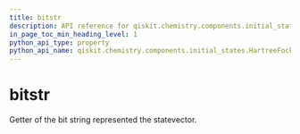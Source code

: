```yaml
---
title: bitstr
description: API reference for qiskit.chemistry.components.initial_states.HartreeFock.bitstr
in_page_toc_min_heading_level: 1
python_api_type: property
python_api_name: qiskit.chemistry.components.initial_states.HartreeFock.bitstr
---
```


# bitstr

Getter of the bit string represented the statevector.

